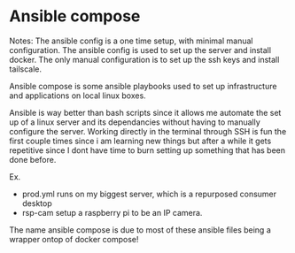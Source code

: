 # Ansible compose

Notes:
The ansible config is a one time setup, with minimal manual configuration. The ansible config is used to set up the server and install docker. The only manual configuration is to set up the ssh keys and install tailscale.

Ansible compose is some ansible playbooks used to set up infrastructure and applications on local linux boxes.

Ansible is way better than bash scripts since it allows me automate the set up of a linux server and its dependancies without having to manually configure the server. Working directly in the terminal through SSH is fun the first couple times since i am learning new things but after a while it gets repetitive since I dont have time to burn setting up something that has been done before.

Ex.

- prod.yml runs on my biggest server, which is a repurposed consumer desktop
- rsp-cam setup a raspberry pi to be an IP camera.

The name ansible compose is due to most of these ansible files being a wrapper ontop of docker compose!
